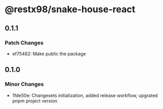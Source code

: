 # @restx98/snake-house-react

## 0.1.1

### Patch Changes

- ef75482: Make public the package

## 0.1.0

### Minor Changes

- 1fde50e: Changesets initialization, added release workflow, upgrated pnpm project version
